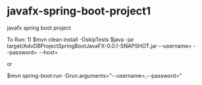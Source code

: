 # javafx-spring-boot-project1
javafx spring boot project

To Run:
1)
$mvn clean install -DskipTests
$java -jar target/AdvDBProjectSpringBootJavaFX-0.0.1-SNAPSHOT.jar --username=<username> --password=<pswd> --host=<host>

or

$mvn spring-boot:run -Drun.arguments="--username=<username>,--password=<password>"

